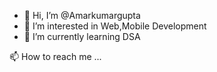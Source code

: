 - 👋 Hi, I’m @Amarkumargupta
- 👀 I’m interested in Web,Mobile Development 
- 🌱 I’m currently learning DSA

📫 How to reach me ...

<!---
Amarkumargupta/Amarkumargupta is a ✨ special ✨ repository because its `README.md` (this file) appears on your GitHub profile.
You can click the Preview link to take a look at your changes.
--->
